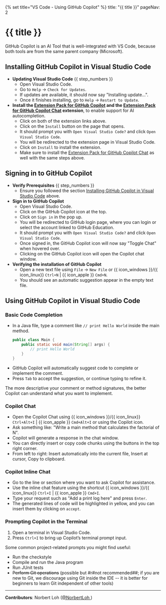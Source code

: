 {% set title="VS Code - Using GitHub Copilot" %}
<frontmatter>
  title: "{{ title }}"
  pageNav: 2
</frontmatter>

<include src="../common/common-fragments.md#wip-warning" />

# {{ title }}

GitHub Copilot is an AI Tool that is well-integrated with VS Code, because both tools are from the same parent company (Microsoft).

<include src="copilotGithub.md#prereq" />

## Installing GitHub Copilot in Visual Studio Code

* **Updating Visual Studio Code** {{ step_numbers }}
  * Open Visual Studio Code.
  * Go to `Help` → `Check for Updates`.
  * If updates are available, it should now say "Installing update…".
  * Once it finishes installing, go to `Help` → `Restart to Update`.
* **Install the [Extension Pack for GitHub Copilot](https://marketplace.visualstudio.com/items?itemName=GitHub.copilot) and the [Extension Pack for GitHub Copilot Chat](https://marketplace.visualstudio.com/items?itemName=GitHub.copilot) extension**, to enable support for AI autocompletion.
  * Click on both of the extension links above.
  * Click on the `Install` button on the page that opens.
  * It should prompt you with `Open Visual Studio Code?` and click `Open Visual Studio Code`.
  * You will be redirected to the extension page in Visual Studio Code.
  * Click on `Install` to install the extension.
  * Make sure to install the [Extension Pack for GitHub Copilot Chat](https://marketplace.visualstudio.com/items?itemName=GitHub.copilot) as well with the same steps above.

## Signing in to GitHub Copilot

* **Verify Prerequisites** {{ step_numbers }}
  * Ensure you followed the section [Installing GitHub Copilot in Visual Studio Code](#installing-github-copilot-in-visual-studio-code) above.
* **Sign in to GitHub Copilot**
  * Open Visual Studio Code.
  * Click on the GitHub Copilot icon at the top.<br>
    <pic src="images/vscCopilotSetup/copilotLogin.png" width="800" />
  * Click on `Sign in` in the pop up.
  * You will be redirected to GitHub login page, where you can login or select the account linked to GitHub Education.
  * It should prompt you with `Open Visual Studio Code?` and click `Open Visual Studio Code`.
  * Once signed in, the GitHub Copilot icon will now say "Toggle Chat" when hovered over.
  * Clicking on the GitHub Copilot icon will open the Copilot chat window.
* **Verifying the installation of GitHub Copilot**
  * Open a new text file using `File` → `New File` or {{ icon_windows }}/{{ icon_linux}} `Ctrl+N` | {{ icon_apple }} `Cmd+N`.
  * You should see an automatic suggestion appear in the empty text file.<br>
    <pic src="images/vscCopilotSetup/copilotSuggestion.png" width="800" />

## Using GitHub Copilot in Visual Studio Code

### Basic Code Completion
  * In a Java file, type a comment like `// print Hello World` inside the main method.
    ```java
    public class Main {
        public static void main(String[] args) {
            // print Hello World
        }
    }
    ```
  * GitHub Copilot will automatically suggest code to complete or implement the comment.<br>
    <pic src="images/vscCopilotUsage/basicCodeCompletion.png" width="400" />
  * Press `Tab` to accept the suggestion, or continue typing to refine it.
  <box type="tip" seamless>
    The more descriptive your comment or method signatures, the better Copilot can understand what you want to implement.
    </box>

### Copilot Chat

  * Open the Copilot Chat using {{ icon_windows }}/{{ icon_linux}} `Ctrl+Alt+I` | {{ icon_apple }} `Cmd+Alt+I` or using the Copilot icon.
  * Ask something like: "Write a main method that calculates the factorial of N".
  * Copilot will generate a response in the chat window.<br>
    <pic src="images/vscCopilotUsage/copilotChat.png" width="400" />
  * You can directly insert or copy code chunks using the buttons in the top right corner.
  * From left to right: Insert automatically into the current file, Insert at cursor, Copy to clipboard.<br>
    <pic src="images/vscCopilotUsage/copilotChatButtons.png" width="100" />

### Copilot Inline Chat

  * Go to the line or section where you want to ask Copilot for assistance.
  * Use the inline chat feature using the shortcut {{ icon_windows }}/{{ icon_linux}} `Ctrl+I` | {{ icon_apple }} `Cmd+I`.
  * Type your request such as "Add a print log here" and press `Enter`.
  * The generated lines of code will be highlighted in yellow, and you can insert them by clicking on `accept`.<br>
    <pic src="images/vscCopilotUsage/copilotInline.png" width="600" />

### Prompting Copilot in the Terminal

1. Open a terminal in Visual Studio Code.
1. Press `Ctrl+I` to bring up Copilot’s terminal prompt input.<br>
    <pic src="images/vscCopilotUsage/copilotTerminal.png" width="600" />

Some common project-related prompts you might find useful:

* Run the checkstyle
* Compile and run the Java program
* Run JUnit tests
* ~~Perform Git operations~~ (possible but #r#not recommended##; if you are new to Git, we discourage using Git inside the IDE -- it is better for beginners to learn Git independent of other tools)

---

**Contributors**: Norbert Loh ([@NorbertLoh ](https://github.com/NorbertLoh ))

